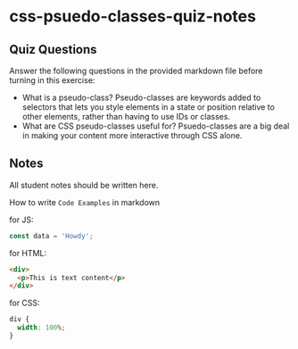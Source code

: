 # css-psuedo-classes-quiz-notes

## Quiz Questions

Answer the following questions in the provided markdown file before turning in this exercise:

- What is a pseudo-class?
  Pseudo-classes are keywords added to selectors that lets you style elements in a state or position relative to other elements, rather than having to use IDs or classes.
- What are CSS pseudo-classes useful for?
  Psuedo-classes are a big deal in making your content more interactive through CSS alone.

## Notes

All student notes should be written here.

How to write `Code Examples` in markdown

for JS:

```javascript
const data = 'Howdy';
```

for HTML:

```html
<div>
  <p>This is text content</p>
</div>
```

for CSS:

```css
div {
  width: 100%;
}
```
